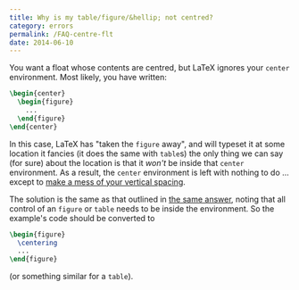 ```yaml
---
title: Why is my table/figure/&hellip; not centred?
category: errors
permalink: /FAQ-centre-flt
date: 2014-06-10
---
```


You want a float whose contents are centred, but LaTeX ignores your
`center` environment.  Most likely, you have written:
```latex
\begin{center}
  \begin{figure}
    ...
  \end{figure}
\end{center}
```
In this case, LaTeX has "taken the `figure` away",
and will typeset it at some location it fancies (it does the same with
`table`s) the only thing we can say (for sure) about the
location is that it _won't_ be inside that `center`
environment.  As a result, the `center` environment is
left with nothing to do&nbsp;&hellip; except to 
[make a mess of your vertical spacing](FAQ-vertspacefloat).

The solution is the same as that outlined in 
[the same answer](FAQ-vertspacefloat), noting that all control of
an `figure` or `table` needs to be
inside the environment.  So the example's code should be converted to
```latex
\begin{figure}
  \centering
  ...
\end{figure}
```
(or something similar for a `table`).

